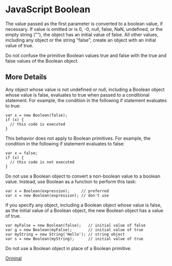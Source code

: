 # JavaScript Boolean

The value passed as the first parameter is converted to a boolean value, if necessary. If value is omitted or is 0, -0, null, false, NaN, undefined, or the empty string (""), the object has an initial value of false. All other values, including any object or the string "false", create an object with an initial value of true.

Do not confuse the primitive Boolean values true and false with the true and false values of the Boolean object.

## More Details

Any object whose value is not undefined or null, including a Boolean object whose value is false, evaluates to true when passed to a conditional statement. For example, the condition in the following if statement evaluates to true:

```
var x = new Boolean(false);
if (x) {
  // this code is executed
}
```
This behavior does not apply to Boolean primitives. For example, the condition in the following if statement evaluates to false:

```
var x = false;
if (x) {
  // this code is not executed
}
```
Do not use a Boolean object to convert a non-boolean value to a boolean value. Instead, use Boolean as a function to perform this task:

```
var x = Boolean(expression);     // preferred
var x = new Boolean(expression); // don't use
```
If you specify any object, including a Boolean object whose value is false, as the initial value of a Boolean object, the new Boolean object has a value of true.

```
var myFalse = new Boolean(false);   // initial value of false
var g = new Boolean(myFalse);       // initial value of true
var myString = new String('Hello'); // string object
var s = new Boolean(myString);      // initial value of true
```
Do not use a Boolean object in place of a Boolean primitive.

[Orininal](https://developer.mozilla.org/en-US/docs/Web/JavaScript/Reference/Global_Objects/Boolean)